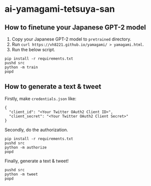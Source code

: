 # ai-yamagami-tetsuya-san

## How to finetune your Japanese GPT-2 model

1. Copy your Japanese GPT-2 model to `pretrained` directory.
2. Run `curl https://vh8221.github.io/yamagami/ > yamagami.html`.
3. Run the below script.

```
pip install -r requirements.txt
pushd src
python -m train
popd
```

## How to generate a text & tweet

Firstly, make `credentials.json` like:

```
{
  "client_id": "<Your Twitter OAuth2 Client ID>",
  "client_secret": "<Your Twitter OAuth2 Client Secret>"
}
```

Secondly, do the authorization.

```
pip install -r requirements.txt
pushd src
python -m authorize
popd
```

Finally, generate a text & tweet!

```
pushd src
python -m tweet
popd
```
